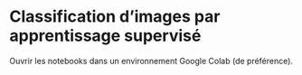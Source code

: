 # Classification d’images par apprentissage supervisé

Ouvrir les notebooks dans un environnement Google Colab (de préférence).
